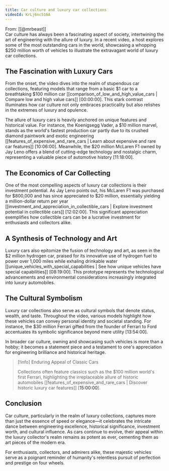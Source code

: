 ```yaml
---
title: Car culture and luxury car collections
videoId: KrLj6nc516A
---
```


From: [[@mrbeast]] <br/> 
Car culture has always been a fascinating aspect of society, intertwining the art of engineering with the allure of luxury. In a recent video, a host explores some of the most outstanding cars in the world, showcasing a whopping $250 million worth of vehicles to illustrate the extravagant world of luxury car collections.

## The Fascination with Luxury Cars

From the onset, the video dives into the realm of stupendous car collections, featuring models that range from a basic $1 car to a breathtaking $100 million car [[comparison_of_low_and_high_value_cars | Compare low and high value cars]] [<a class="yt-timestamp" data-t="00:00:00">00:00:00</a>]. This stark contrast illuminates how car culture not only embraces practicality but also relishes in the extremes of luxury and opulence.

The allure of luxury cars is heavily anchored on unique features and historical value. For instance, the Koenigsegg Vader, a $10 million marvel, stands as the world's fastest production car partly due to its crushed diamond paintwork and exotic engineering [[features_of_expensive_and_rare_cars | Learn about expensive and rare car features]] [<a class="yt-timestamp" data-t="10:06:00">10:06:00</a>]. Meanwhile, the $20 million McLaren F1 owned by Jay Leno offers a blend of cutting-edge technology and nostalgic charm, representing a valuable piece of automotive history [<a class="yt-timestamp" data-t="11:18:00">11:18:00</a>].

## The Economics of Car Collecting

One of the most compelling aspects of luxury car collections is their investment potential. As Jay Leno points out, his McLaren F1 was purchased for $800,000 and has since appreciated to $20 million, essentially yielding a million-dollar return per year [[investment_and_appreciation_in_collectible_cars | Explore investment potential in collectible cars]] [<a class="yt-timestamp" data-t="12:02:00">12:02:00</a>]. This significant appreciation exemplifies how collectible cars can be a lucrative investment for enthusiasts and collectors alike.

## A Synthesis of Technology and Art

Luxury cars also epitomize the fusion of technology and art, as seen in the $2 million hydrogen car, praised for its innovative use of hydrogen fuel to power over 1,000 miles while exhaling drinkable water [[unique_vehicles_with_special_capabilities | See how unique vehicles have special capabilities]] [<a class="yt-timestamp" data-t="08:19:00">08:19:00</a>]. This prototype represents the technological advancements and environmental considerations increasingly integrated into luxury automobiles.

## The Cultural Symbolism 

Luxury car collections also serve as cultural symbols that denote status, wealth, and taste. Throughout the video, various models highlight how these vehicles can convey personal identity and societal standing. For instance, the $30 million Ferrari gifted from the founder of Ferrari to Ford accentuates its symbolic significance beyond mere utility [<a class="yt-timestamp" data-t="13:54:00">13:54:00</a>].

In broader car culture, owning and showcasing such vehicles is more than a hobby; it becomes a statement piece and a testament to one's appreciation for engineering brilliance and historical heritage. 

> [!info] Enduring Appeal of Classic Cars
>
> Collections often feature classics such as the $100 million world's first Ferrari, highlighting the irreplaceable allure of historic automobiles [[features_of_expensive_and_rare_cars | Discover historic luxury car features]] [<a class="yt-timestamp" data-t="15:00:00">15:00:00</a>].

## Conclusion

Car culture, particularly in the realm of luxury collections, captures more than just the essence of speed or elegance—it celebrates the intricate dance between engineering excellence, historical significance, investment worth, and cultural influence. As cars continue to evolve, their appeal within the luxury collector's realm remains as potent as ever, cementing them as art pieces of the modern era.

For enthusiasts, collectors, and admirers alike, these majestic vehicles serve as a poignant reminder of humanity's relentless pursuit of perfection and prestige on four wheels.
